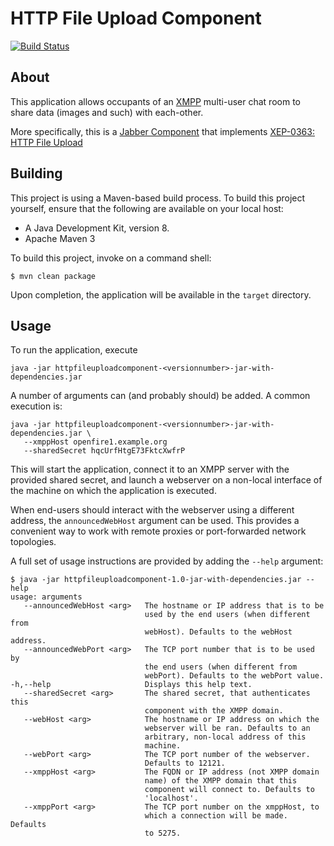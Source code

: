 HTTP File Upload Component
========
[![Build Status](https://travis-ci.org/guusdk/httpfileuploadcomponent.svg?branch=master)](https://travis-ci.org/guusdk/httpfileuploadcomponent)

About
-----
This application allows occupants of an [XMPP](https://xmpp.org) multi-user chat room to share data (images and such) with each-other.

More specifically, this is a [Jabber Component](https://xmpp.org/extensions/xep-0114.html) that implements [XEP-0363: HTTP File Upload](https://xmpp.org/extensions/xep-0363.html)

Building
--------

This project is using a Maven-based build process. To build this project yourself, ensure that the following are available on your local host:

* A Java Development Kit, version 8.
* Apache Maven 3

To build this project, invoke on a command shell:

    $ mvn clean package

Upon completion, the application will be available in the `target` directory.

Usage
-----
To run the application, execute

    java -jar httpfileuploadcomponent-<versionnumber>-jar-with-dependencies.jar
    
A number of arguments can (and probably should) be added. A common execution is:

    java -jar httpfileuploadcomponent-<versionnumber>-jar-with-dependencies.jar \
       --xmppHost openfire1.example.org
       --sharedSecret hqcUrfHtgE73FktcXwfrP

This will start the application, connect it to an XMPP server with the provided
shared secret, and launch a webserver on a non-local interface of the machine on
which the application is executed.

When end-users should interact with the webserver using a different address, the
``announcedWebHost`` argument can be used. This provides a convenient way to work
with remote proxies or port-forwarded network topologies.

A full set of usage instructions are provided by adding the ``--help`` argument:
 
    $ java -jar httpfileuploadcomponent-1.0-jar-with-dependencies.jar --help
    usage: arguments
       --announcedWebHost <arg>   The hostname or IP address that is to be
                                  used by the end users (when different from
                                  webHost). Defaults to the webHost address.
       --announcedWebPort <arg>   The TCP port number that is to be used by
                                  the end users (when different from
                                  webPort). Defaults to the webPort value.
    -h,--help                     Displays this help text.
       --sharedSecret <arg>       The shared secret, that authenticates this
                                  component with the XMPP domain.
       --webHost <arg>            The hostname or IP address on which the
                                  webserver will be ran. Defaults to an
                                  arbitrary, non-local address of this
                                  machine.
       --webPort <arg>            The TCP port number of the webserver.
                                  Defaults to 12121.
       --xmppHost <arg>           The FQDN or IP address (not XMPP domain
                                  name) of the XMPP domain that this
                                  component will connect to. Defaults to
                                  'localhost'.
       --xmppPort <arg>           The TCP port number on the xmppHost, to
                                  which a connection will be made. Defaults
                                  to 5275.


  
